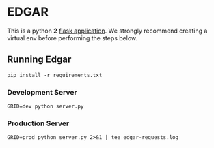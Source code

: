 # EDGAR

This is a python **2** [flask application](http://localhost:5000). We strongly recommend creating a virtual env before performing the steps below.

## Running Edgar

`pip install -r requirements.txt`

### Development Server

`GRID=dev python server.py`

### Production Server

`GRID=prod python server.py 2>&1 | tee edgar-requests.log`
